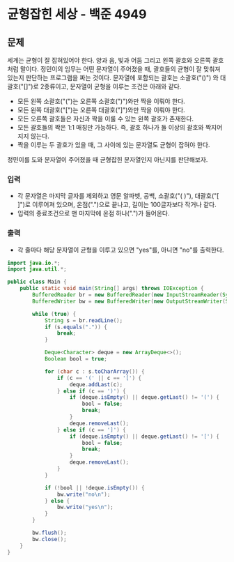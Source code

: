 # 균형잡힌 세상 - 백준 4949
## 문제
세계는 균형이 잘 잡혀있어야 한다. 양과 음, 빛과 어둠 그리고 왼쪽 괄호와 오른쪽 괄호처럼 말이다.
정민이의 임무는 어떤 문자열이 주어졌을 때, 괄호들의 균형이 잘 맞춰져 있는지 판단하는 프로그램을 짜는 것이다.
문자열에 포함되는 괄호는 소괄호("()") 와 대괄호("[]")로 2종류이고, 문자열이 균형을 이루는 조건은 아래와 같다.

- 모든 왼쪽 소괄호("(")는 오른쪽 소괄호(")")와만 짝을 이뤄야 한다.
- 모든 왼쪽 대괄호("\[")는 오른쪽 대괄호("\]")와만 짝을 이뤄야 한다.
- 모든 오른쪽 괄호들은 자신과 짝을 이룰 수 있는 왼쪽 괄호가 존재한다.
- 모든 괄호들의 짝은 1:1 매칭만 가능하다. 즉, 괄호 하나가 둘 이상의 괄호와 짝지어지지 않는다.
- 짝을 이루는 두 괄호가 있을 때, 그 사이에 있는 문자열도 균형이 잡혀야 한다.

정민이를 도와 문자열이 주어졌을 때 균형잡힌 문자열인지 아닌지를 판단해보자.

### 입력
- 각 문자열은 마지막 글자를 제외하고 영문 알파벳, 공백, 소괄호("( )"), 대괄호("[ ]")로 이루어져 있으며, 온점(".")으로 끝나고, 길이는 100글자보다 작거나 같다.
- 입력의 종료조건으로 맨 마지막에 온점 하나(".")가 들어온다.
### 출력
- 각 줄마다 해당 문자열이 균형을 이루고 있으면 "yes"를, 아니면 "no"를 출력한다.

```java
import java.io.*;
import java.util.*;

public class Main {
    public static void main(String[] args) throws IOException {
        BufferedReader br = new BufferedReader(new InputStreamReader(System.in));
        BufferedWriter bw = new BufferedWriter(new OutputStreamWriter(System.out));

        while (true) {
            String s = br.readLine();
            if (s.equals(".")) {
                break;
            }

            Deque<Character> deque = new ArrayDeque<>();
            Boolean bool = true;

            for (char c : s.toCharArray()) {
                if (c == '(' || c == '[') {
                    deque.addLast(c);
                } else if (c == ')') {
                    if (deque.isEmpty() || deque.getLast() != '(') {
                        bool = false;
                        break;
                    }
                    deque.removeLast();
                } else if (c == ']') {
                    if (deque.isEmpty() || deque.getLast() != '[') {
                        bool = false;
                        break;
                    }
                    deque.removeLast();
                }
            }

            if (!bool || !deque.isEmpty()) {
                bw.write("no\n");
            } else {
                bw.write("yes\n");
            }
        }

        bw.flush();
        bw.close();
    }
}
```